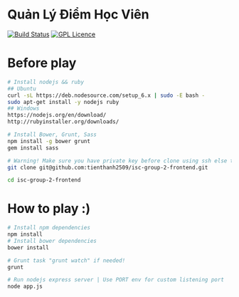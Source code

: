 # Quản Lý Điểm Học Viên

[![Build Status](https://travis-ci.org/tienthanh2509/isc-group-2-frontend.svg?branch=master)](https://travis-ci.org/tienthanh2509/isc-group-2-frontend) [![GPL Licence](https://badges.frapsoft.com/os/gpl/gpl.svg?v=103)](https://opensource.org/licenses/GPL-3.0/)  

# Before play
```bash
# Install nodejs && ruby
## Ubuntu
curl -sL https://deb.nodesource.com/setup_6.x | sudo -E bash -
sudo apt-get install -y nodejs ruby
## Windows
https://nodejs.org/en/download/
http://rubyinstaller.org/downloads/

# Install Bower, Grunt, Sass
npm install -g bower grunt
gem install sass

# Warning! Make sure you have private key before clone using ssh else try https instead
git clone git@github.com:tienthanh2509/isc-group-2-frontend.git

cd isc-group-2-frontend

```

# How to play :)
```bash
# Install npm dependencies
npm install
# Install bower dependencies
bower install

# Grunt task "grunt watch" if needed!
grunt

# Run nodejs express server | Use PORT env for custom listening port
node app.js

```
